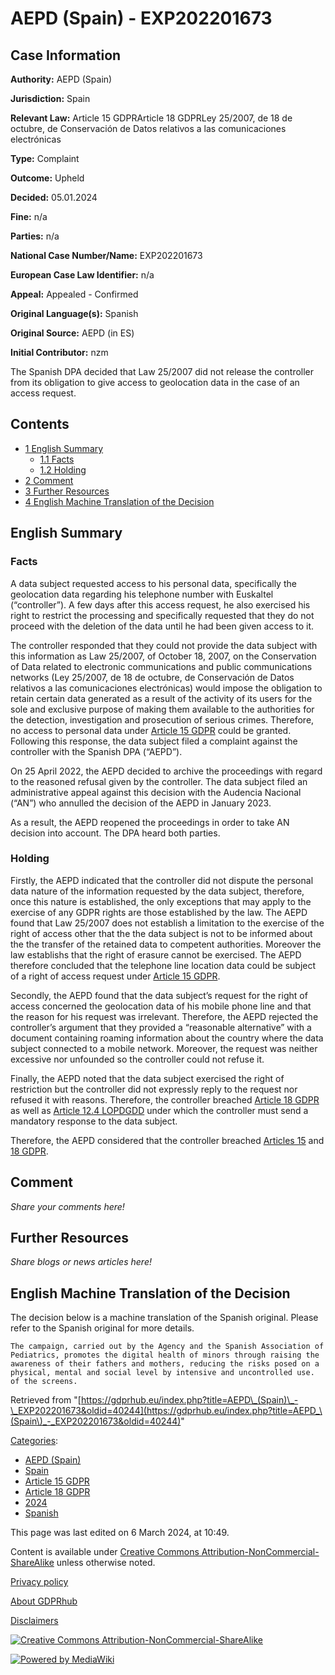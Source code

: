 # AEPD (Spain) - EXP202201673

## Case Information

**Authority:** AEPD (Spain)

**Jurisdiction:** Spain

**Relevant Law:** Article 15 GDPRArticle 18 GDPRLey 25/2007, de 18 de octubre, de Conservación de Datos relativos a las comunicaciones electrónicas

**Type:** Complaint

**Outcome:** Upheld

**Decided:** 05.01.2024

**Fine:** n/a

**Parties:** n/a

**National Case Number/Name:** EXP202201673

**European Case Law Identifier:** n/a

**Appeal:** Appealed - Confirmed

**Original Language(s):** Spanish

**Original Source:** AEPD (in ES)

**Initial Contributor:** nzm

The Spanish DPA decided that Law 25/2007 did not release the controller from its obligation to give access to geolocation data in the case of an access request.

## Contents

*   [1 English Summary](#English_Summary)
    *   [1.1 Facts](#Facts)
    *   [1.2 Holding](#Holding)
*   [2 Comment](#Comment)
*   [3 Further Resources](#Further_Resources)
*   [4 English Machine Translation of the Decision](#English_Machine_Translation_of_the_Decision)

## English Summary

### Facts

A data subject requested access to his personal data, specifically the geolocation data regarding his telephone number with Euskaltel (“controller”). A few days after this access request, he also exercised his right to restrict the processing and specifically requested that they do not proceed with the deletion of the data until he had been given access to it.

The controller responded that they could not provide the data subject with this information as Law 25/2007, of October 18, 2007, on the Conservation of Data related to electronic communications and public communications networks (Ley 25/2007, de 18 de octubre, de Conservación de Datos relativos a las comunicaciones electrónicas) would impose the obligation to retain certain data generated as a result of the activity of its users for the sole and exclusive purpose of making them available to the authorities for the detection, investigation and prosecution of serious crimes. Therefore, no access to personal data under [Article 15 GDPR](/index.php?title=Article_15_GDPR "Article 15 GDPR") could be granted. Following this response, the data subject filed a complaint against the controller with the Spanish DPA (“AEPD”).

On 25 April 2022, the AEPD decided to archive the proceedings with regard to the reasoned refusal given by the controller. The data subject filed an administrative appeal against this decision with the Audencia Nacional (“AN”) who annulled the decision of the AEPD in January 2023.

As a result, the AEPD reopened the proceedings in order to take AN decision into account. The DPA heard both parties.

### Holding

Firstly, the AEPD indicated that the controller did not dispute the personal data nature of the information requested by the data subject, therefore, once this nature is established, the only exceptions that may apply to the exercise of any GDPR rights are those established by the law. The AEPD found that Law 25/2007 does not establish a limitation to the exercise of the right of access other that the the data subject is not to be informed about the the transfer of the retained data to competent authorities. Moreover the law establishs that the right of erasure cannot be exercised. The AEPD therefore concluded that the telephone line location data could be subject of a right of access request under [Article 15 GDPR](/index.php?title=Article_15_GDPR "Article 15 GDPR").

Secondly, the AEPD found that the data subject’s request for the right of access concerned the geolocation data of his mobile phone line and that the reason for his request was irrelevant. Therefore, the AEPD rejected the controller’s argument that they provided a “reasonable alternative” with a document containing roaming information about the country where the data subject connected to a mobile network. Moreover, the request was neither excessive nor unfounded so the controller could not refuse it.

Finally, the AEPD noted that the data subject exercised the right of restriction but the controller did not expressly reply to the request nor refused it with reasons. Therefore, the controller breached [Article 18 GDPR](/index.php?title=Article_18_GDPR "Article 18 GDPR") as well as [Article 12.4 LOPDGDD](https://www.boe.es/buscar/act.php?id=BOE-A-2018-16673&p=20230509&tn=0) under which the controller must send a mandatory response to the data subject.

Therefore, the AEPD considered that the controller breached [Articles 15](/index.php?title=Article_15_GDPR "Article 15 GDPR") and [18 GDPR](/index.php?title=Article_18_GDPR "Article 18 GDPR").

## Comment

_Share your comments here!_

## Further Resources

_Share blogs or news articles here!_

## English Machine Translation of the Decision

The decision below is a machine translation of the Spanish original. Please refer to the Spanish original for more details.

```
The campaign, carried out by the Agency and the Spanish Association of Pediatrics, promotes the digital health of minors through raising the awareness of their fathers and mothers, reducing the risks posed on a physical, mental and social level by intensive and uncontrolled use. of the screens.

```

Retrieved from "[https://gdprhub.eu/index.php?title=AEPD\_(Spain)\_-\_EXP202201673&oldid=40244](https://gdprhub.eu/index.php?title=AEPD_\(Spain\)_-_EXP202201673&oldid=40244)"

[Categories](/index.php?title=Special:Categories "Special:Categories"):

*   [AEPD (Spain)](/index.php?title=Category:AEPD_\(Spain\) "Category:AEPD (Spain)")
*   [Spain](/index.php?title=Category:Spain "Category:Spain")
*   [Article 15 GDPR](/index.php?title=Category:Article_15_GDPR "Category:Article 15 GDPR")
*   [Article 18 GDPR](/index.php?title=Category:Article_18_GDPR "Category:Article 18 GDPR")
*   [2024](/index.php?title=Category:2024 "Category:2024")
*   [Spanish](/index.php?title=Category:Spanish "Category:Spanish")

This page was last edited on 6 March 2024, at 10:49.

Content is available under [Creative Commons Attribution-NonCommercial-ShareAlike](https://creativecommons.org/licenses/by-nc-sa/4.0/) unless otherwise noted.

[Privacy policy](/index.php?title=GDPRhub:Privacy_policy)

[About GDPRhub](/index.php?title=GDPRhub:About)

[Disclaimers](/index.php?title=GDPRhub:General_disclaimer)

[![Creative Commons Attribution-NonCommercial-ShareAlike](/resources/assets/licenses/cc-by-nc-sa.png)](https://creativecommons.org/licenses/by-nc-sa/4.0/)

[![Powered by MediaWiki](/resources/assets/poweredby_mediawiki_88x31.png)](https://www.mediawiki.org/)